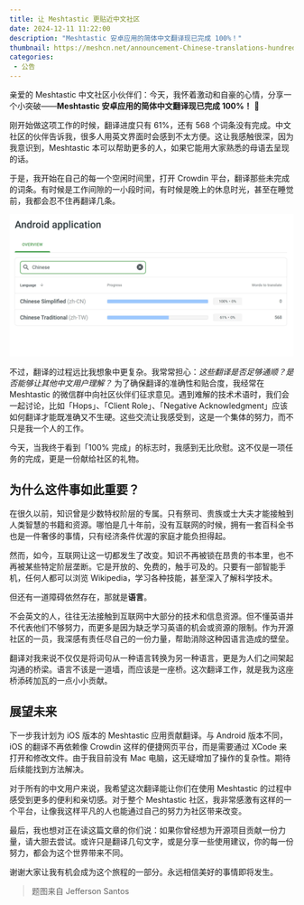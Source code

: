 ```yaml
---
title: 让 Meshtastic 更贴近中文社区
date: 2024-12-11 11:22:00
description: "Meshtastic 安卓应用的简体中文翻译现已完成 100%！"
thumbnail: https://meshcn.net/announcement-Chinese-translations-hundred-percent/jefferson-santos-9SoCnyQmkzI-unsplash.webp
categories:
 - 公告
---
```


亲爱的 Meshtastic 中文社区小伙伴们：今天，我怀着激动和自豪的心情，分享一个小突破——**Meshtastic 安卓应用的简体中文翻译现已完成 100%！** 🎉

刚开始做这项工作的时候，翻译进度只有 61%，还有 568 个词条没有完成。中文社区的伙伴告诉我，很多人用英文界面时会感到不太方便。这让我感触很深，因为我意识到，Meshtastic 本可以帮助更多的人，如果它能用大家熟悉的母语去呈现的话。

于是，我开始在自己的每一个空闲时间里，打开 Crowdin 平台，翻译那些未完成的词条。有时候是工作间隙的一小段时间，有时候是晚上的休息时光，甚至在睡觉前，我都会忍不住再翻译几条。

![Meshtastic 中文翻译进度达到 100%](./announcement-Chinese-translations-hundred-percent/crowdin-chinese-meshtastic-translate-screenshot.webp)

不过，翻译的过程远比我想象中更复杂。我常常担心：*这些翻译是否足够通顺？是否能够让其他中文用户理解？* 为了确保翻译的准确性和贴合度，我经常在 Meshtastic 的微信群中向社区伙伴们征求意见。遇到难解的技术术语时，我们会一起讨论，比如「Hops」、「Client Role」、「Negative Acknowledgment」应该如何翻译才能既准确又不生硬。这些交流让我感受到，这是一个集体的努力，而不只是我一个人的工作。

今天，当我终于看到「100% 完成」的标志时，我感到无比欣慰。这不仅是一项任务的完成，更是一份献给社区的礼物。

## 为什么这件事如此重要？

在很久以前，知识曾是少数特权阶层的专属。只有祭司、贵族或士大夫才能接触到人类智慧的书籍和资源。哪怕是几十年前，没有互联网的时候，拥有一套百科全书也是一件奢侈的事情，只有经济条件优渥的家庭才能负担得起。

然而，如今，互联网让这一切都发生了改变。知识不再被锁在昂贵的书本里，也不再被某些特定阶层垄断。它是开放的、免费的，触手可及的。只要有一部智能手机，任何人都可以浏览 Wikipedia，学习各种技能，甚至深入了解科学技术。

但还有一道障碍依然存在，那就是**语言**。

不会英文的人，往往无法接触到互联网中大部分的技术和信息资源。但不懂英语并不代表他们不够努力，而更多是因为缺乏学习英语的机会或资源的限制。作为开源社区的一员，我深感有责任尽自己的一份力量，帮助消除这种因语言造成的壁垒。

翻译对我来说不仅仅是将词句从一种语言转换为另一种语言，更是为人们之间架起沟通的桥梁。语言不该是一道墙，而应该是一座桥。这次翻译工作，就是我为这座桥添砖加瓦的一点小小贡献。

## 展望未来

下一步我计划为 iOS 版本的 Meshtastic 应用贡献翻译。与 Android 版本不同，iOS 的翻译不再依赖像 Crowdin 这样的便捷网页平台，而是需要通过 XCode 来打开和修改文件。由于我目前没有 Mac 电脑，这无疑增加了操作的复杂性。期待后续能找到方法解决。

对于所有的中文用户来说，我希望这次翻译能让你们在使用 Meshtastic 的过程中感受到更多的便利和亲切感。对于整个 Meshtastic 社区，我非常感激有这样的一个平台，让像我这样平凡的人也能通过自己的努力为社区带来改变。

最后，我也想对正在读这篇文章的你们说：如果你曾经想为开源项目贡献一份力量，请大胆去尝试。或许只是翻译几句文字，或是分享一些使用建议，你的每一份努力，都会为这个世界带来不同。

谢谢大家让我有机会成为这个旅程的一部分。永远相信美好的事情即将发生。

> 题图来自 Jefferson Santos